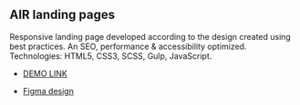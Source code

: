 ## AIR landing pages

Responsive landing page developed according to the design created using best practices. An SEO, performance & accessibility optimized.
Technologies: HTML5, CSS3, SCSS, Gulp, JavaScript.

- [DEMO LINK](https://denyssheremeta.github.io/air_landing/)

- [Figma design](<https://www.figma.com/file/7qwsWggv9BAxMi2VPhBuPr/Air-(formerly-Dia)?node-id=9138%3A35>)

